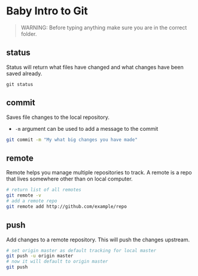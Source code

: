 # Baby Intro to Git

> WARNING: Before typing anything make sure you are in the correct folder.

## status 
Status will return what files have changed and what changes have been saved already.

```
git status
```

## commit 
Saves file changes to the local repository.  
- `-m` argument can be used to add a message to the commit

```bash
git commit -m "My what big changes you have made"
``` 

## remote 

Remote helps you manage multiple repositories to track. A remote is a repo that lives somewhere other than on local computer.

```bash
# return list of all remotes
git remote -v
# add a remote repo
git remote add http://github.com/example/repo
```
## push 

Add changes to a remote repository. This will push the changes upstream.

```bash
# set origin master as default tracking for local master
git push -u origin master
# now it will default to origin master
git push
```